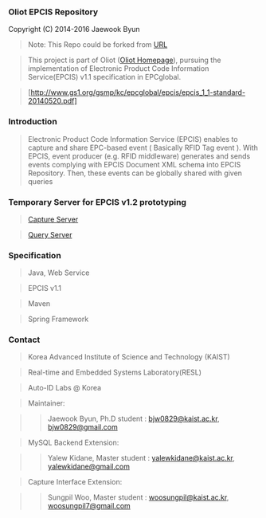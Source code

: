 ### Oliot EPCIS Repository ###
Copyright (C) 2014-2016 Jaewook Byun
> Note: This Repo could be forked from [URL](https://github.com/JaewookByun)

> This project is part of Oliot ([Oliot Homepage](http://oliot.org)), pursuing the implementation of
> Electronic Product Code Information Service(EPCIS) v1.1 specification in
> EPCglobal. 

> [http://www.gs1.org/gsmp/kc/epcglobal/epcis/epcis_1_1-standard-20140520.pdf]

### Introduction ###
> Electronic Product Code Information Service (EPCIS) enables to capture and share EPC-based event 
> ( Basically RFID Tag event ).
> With EPCIS, event producer (e.g. RFID middleware) generates and sends events
> complying with EPCIS Document XML schema into EPCIS Repository. 
> Then, these events can be globally shared with given queries 

### Temporary Server for EPCIS v1.2 prototyping ###
> [Capture Server](http://143.248.56.100:8080/epcis-capture)

> [Query Server](http://143.248.56.100:8080/epcis-query)

### Specification ###
> Java, Web Service

> EPCIS v1.1

> Maven

> Spring Framework

### Contact ###
> Korea Advanced Institute of Science and Technology (KAIST)

> Real-time and Embedded Systems Laboratory(RESL)

> Auto-ID Labs @ Korea

> Maintainer:

>> Jaewook Byun, Ph.D student : bjw0829@kaist.ac.kr, bjw0829@gmail.com

> MySQL Backend Extension:

>> Yalew Kidane, Master student : yalewkidane@kaist.ac.kr, yalewkidane@gmail.com

> Capture Interface Extension:

>> Sungpil Woo, Master student : woosungpil@kaist.ac.kr, woosungpil7@gmail.com
